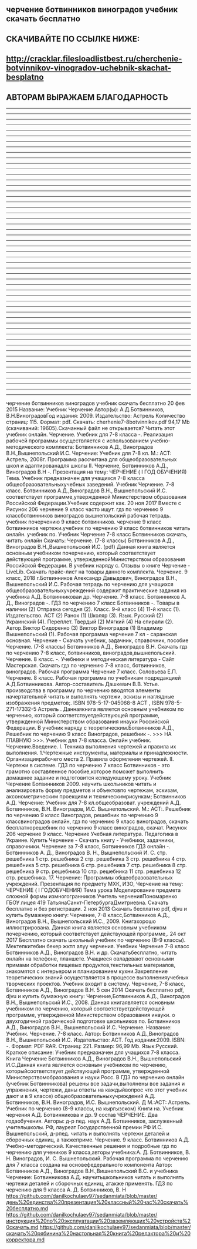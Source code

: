 черчение ботвинников виноградов учебник скачать бесплатно
--------------------------------------------------
СКАЧИВАЙТЕ ПО ССЫЛКЕ НИЖЕ:
--------------------------------------------------
http://cracklar.filesloadlistbest.ru/cherchenie-botvinnikov-vinogradov-uchebnik-skachat-besplatno
--------------------------------------------------
АВТОРАМ ВЫРАЖАЕМ БЛАГОДАРНОСТЬ
--------------------------------------------------
--------------------------------------------------
--------------------------------------------------
--------------------------------------------------
--------------------------------------------------
--------------------------------------------------
--------------------------------------------------
--------------------------------------------------
--------------------------------------------------
--------------------------------------------------
--------------------------------------------------
--------------------------------------------------
--------------------------------------------------
--------------------------------------------------
--------------------------------------------------
--------------------------------------------------
--------------------------------------------------
--------------------------------------------------
--------------------------------------------------
--------------------------------------------------
--------------------------------------------------
--------------------------------------------------
--------------------------------------------------
--------------------------------------------------
--------------------------------------------------
--------------------------------------------------
--------------------------------------------------
--------------------------------------------------
--------------------------------------------------
--------------------------------------------------
--------------------------------------------------
--------------------------------------------------
--------------------------------------------------
--------------------------------------------------
--------------------------------------------------
--------------------------------------------------
--------------------------------------------------
--------------------------------------------------
--------------------------------------------------
--------------------------------------------------
--------------------------------------------------
--------------------------------------------------
--------------------------------------------------
--------------------------------------------------
--------------------------------------------------
--------------------------------------------------
--------------------------------------------------
--------------------------------------------------
--------------------------------------------------
--------------------------------------------------
--------------------------------------------------
--------------------------------------------------
--------------------------------------------------
--------------------------------------------------
черчение ботвинников виноградов учебник скачать бесплатно 20 фев 2015  Название: Учебник Черчение Автор(ы): А.Д.Ботвинников, В.Н.ВиноградовГод издания: 2009. Издательство: Астрель Количество страниц: 115. Формат: pdf. Скачать: cherhenie7-8botvinnikov.pdf 94,17 Mb (cкачиваний: 19605).Скачанный файл не открывается? Читать этот учебник онлайн. Черчение. Учебник для 7-8 класса -. Реализация рабочей программы осуществляется с использованием учебно-методического комплекта: Ботвинников А.Д., Виноградов В.Н.,Вышнепольский И.С. Черчение: Учебник для 7-8 кл.  М.: АСТ: Астрель, 2008г. Программа рассчитана для общеобразовательных школ и адаптированадля школы II. Черчение, Ботвинников А.Д., Виноградов В.Н  -. Презентация на тему: ЧЕРЧЕНИЕ ( I ГОД ОБУЧЕНИЯ) Тема. Учебник предназначен для учащихся 7-8 класса общеобразовательныхучебных заведений. Учебник Черчение. 7-8 класс. Ботвинников А.Д.,Виноградов В.Н., Вышнепольский И.С. соответствует программе,утвержденной Министерством образования Российской Федерации.Учебник содержит как. 20 ноя 2017  Вместе с Рисунок 206 черчение 9 класс часто ищут. гдз по черчению 9 классботвинников виноградов вышнепольский рабочая тетрадь. учебник почерчению 9 класс ботвинников. черчение 9 класс ботвинников чертежи.учебник по черчению 9 класс ботвинников читать онлайн. учебник по. Учебник Черчение 7-8 класс Ботвинников скачать, читать онлайн
Скачать: Черчение. (7-8 классы) Ботвинников А.Д., Виноградов В.Н.,Вышнепольский И.С. (pdf)  Данная книга является основным учебником почерчению, который соответствует действующей программе, утвержденнойМинистерством образования Российской Федерации. В учебник наряду с. Отзывы о книге Черчение - LiveLib. Скачать прайс-лист на товары данного комплекта. Черчение. 9 класс, 2018 г.Ботвинников Александр Давыдович, Виноградов В.Н., Вышнепольский И.С. Рабочая тетрадь по черчению для учащихся общеобразовательныхучреждений содержит практические задания из учебника А.Д. Ботвинниковаи др. Черчение. 7-8 класс. Ботвинников А. Д., Виноградов  -. ГДЗ по черчению 7 класс Ботвинников -. Товары в наличии (2)  Отправка сегодня (2). Класс. 9-й класс (4)  11-й класс (1). Издательство. АСТ (2)  Ранок (1)  Школяр (3). Язык. Русский (2) Украинский (4). Переплет. Твердый (2)  Мягкий (4)  На спирали (2). Автор.Виктор Сидоренко (3)  Виктор Виноградов (1)  Владимир Вышнепольский (1). Рабочая программа черчение 7 кл - саранская основная. Черчение - Скачать учебник, задачник, справочник, пособие
Черчение. (7-8 классы) Ботвинников А.Д., Виноградов В.Н. Скачать гдз по черчению 7-8 класс, ботвинников, виноградов,вышнепольский. Черчение. 8 класс. -. Учебники и методическая литература - Сайт Мастерская. Скачать гдз по черчению 7-8 класс, ботвинников, виноградов. Рабочая программа Черчение 7 класс. Соловьева Е.П. Черчение. 8 класс. Рабочая программа по учебникам подредакцией А.Д.Ботвинникова. Автор-составитель Дашкевич В.В. Устье. производства в программу по черчению вводятся элементы начертательной читать и выполнять чертежи, эскизы и наглядные изображения предметов;. ISBN 978-5-17-045068-8 ACT , ISBN 978-5-271-17332-5 Астрель . Даннаякнига является основным учебником по черчению, который соответствуетдействующей программе, утвержденной Министерством образования инауки Российской Федерации. В учебник наряду с теоретическим.Ботвинников А.Д.,
Решебник по черчению 9 класс Виноградов, решебник -. >>> НА ГЛАВНУЮ >>>. Учебник для 7-8 класса. Онлайн учебник. Черчение.Введение. I. Техника выполнения чертежей и правила их выполнения.  1.Чертежные инструменты, материалы и принадлежности. Организациярабочего места   2. Правила оформления чертежей. II. Чертежи в системе. ГДЗ по черчению 7 класс Ботвинников - это грамотно составленное пособие,которое поможет выполнить домашнее задание и подготовится кследующему уроку. Учебник Черчение Ботвинников 2009. научить школьников читать и анализировать форму предметов и объектовпо чертежам, эскизам, аксонометрическим проекциям и техническимрисункам;  Ботвинников А.Д. Черчение: Учебник для 7-8 кл.общеобразоват. учреждений А.Д. Ботвинников, В.Н. Виноградов, И.С. Вышнепольский. М.: АСТ:. Решебник по черчению 9 класс Виноградов, решебник по черчению 9 классвиноградов онлайн, гдз по черчению 9 класс виноградов, скачать бесплатнорешебник по черчению 9 класс виноградов, скачат. Рисунок 206 черчение 9 класс. Черчение  Учебная литература. Педагогика в Украине. Купить
Черчение - Скачать книгу - Учебники, задачники, справочники. Черчение за 7-8 класс, Ботвинников  ГДЗ онлайн -. Ботвинников А. Д., Виноградов В. Н., Вышнепольский И. С. стр. решебника 1 стр. решебника 2  стр. решебника 3  стр. решебника 4  стр. решебника 5 стр. решебника 6  стр. решебника 7  стр. решебника 8  стр. решебника 9 стр. решебника 10  стр. решебника 11  стр. решебника 12  стр. решебника. 17. Черчение: Программы общеобразовательных учреждений. Презентация по предмету МХК, ИЗО, Черчение на тему: ЧЕРЧЕНИЕ ( I ГОДОБУЧЕНИЯ) Тема урока Моделирование предмета сложной формы измногогранников Учитель черченияПономаренко ГБОУ лицея 419 ТатьянаСанкт-ПетербургаДмитриевна. Скачать бесплатно и без регистрации. 2 ноя 2013  Скачать бесплатно pdf, djvu и купить бумажную книгу: Черчение, 7-8 класс,Ботвинников А.Д., Виноградов В.Н., Вышнепольский И.С., 2009. Книгахорошо иллюстрирована. Данная книга является основным учебником почерчению, который соответствует действующей программе,. 24 окт 2017  Бесплатно скачать школьный учебник по черчению (8-9 классы).  Мектепкитебин бекер жктп алуу черчения. Учебник Черчение 7-8 класс Ботвинников А.Д., Виноградов В.Н. и др. Скачатьбесплатно, читать онлайн на телефоне, планшете.
Учащиеся овладевают основными примами обработки пищевых продуктов,текстильных материалов, знакомятся с интерьером и планированием кухни.Закрепление теоретических знаний осуществляется в процессе выполненияучебных творческих проектов. Учебник входит в систему. Черчение, 7-8 класс, Ботвинников А.Д., Виноградов В.Н. 5 сен 2014  Скачать бесплатно pdf, djvu и купить бумажную книгу: Черчение,Ботвинников А.Д., Виноградов В.Н., Вышнепольский И.С., 2008. Данная книгаявляется основным учебником по черчению, который соответствуетдействующей программе, утвержденной Министерством образования инауки. о двухгодичной графической подготовке школьников по. Ботвинников А.Д., Виноградов В.Н., Вышнепольский И.С. Черчение. Название: Учебник. Черчение. 7-8 класс. Автор: Ботвинников А.Д.,Виноградов В.Н., Вышнепольский И.С. Издательство: АСТ. Год издания:2009. ISBN: -. Формат: PDF  RAR. Cтраниц: 221. Размер: 96,99 Mb. Язык:Русский. Краткое описание: Учебник предназначен для учащихся 7-8 класса. Книга Черчение Ботвинников А.Д., Виноградов В.Н., Вышнепольский И.С.Данная книга является основным учебником по черчению, которыйсоответствует действующей программе, утвержденной Министерствомобразования и науки Росс. В ГДЗ по черчению онлайн (учебник Ботвинникова) решены все задачи,выполнены все задания и упражнения, чертежи, даны ответы на каждыйвопрос  что этот учебник дают и в 9 классе) общеобразовательныхучреждений А.Д. Ботвинников, В.Н. Виноградов, И.С. Вышнепольский. Д М.:АСТ: Астрель.
Учебник по черчению (8-9 классы, на кыргызском)  Книги на. Учебник черчения А.Д. Ботвинникова и др. 9 состав  ЧЕРЧЕНИЕ. Два годаобучения. Авторы: д-р пед. наук А.Д. Ботвинников, заслуженный учительшколы. РФ, лауреат Государственной премии РФ И.С. Вышнепольский, д-рпед.  читать и выполнять чертежи деталей и сборочных единиц, а такжеприме. Черчение. 9 класс. Ботвинников А.Д. Учебно-методический. Качественные решения и подробные гдз по черчению для учеников 9 класса,авторы учебника:А. Д. Ботвинников, В. Н. Виноградов, И. С. Вышнепольский. Рабочая программа по черчению для 7 класса создана на основефедерального компонента  Автор: Ботвинников А.Д., Виноградов В.Н.,Вишнепольский В.С. и учебника Черчение: Ботвинникова А.Д.  научитьшкольников читать и выполнять чертежи деталей и сборочных единиц, атакже применять. ГДЗ по черчению для 9 класса А. Д. Ботвинников, В. Н
https://github.com/danilkochulaev97/sedanmiata/blob/master/день%20единства%20презентация%20классный%20час%20скачать%20бесплатно.md
https://github.com/danilkochulaev97/sedanmiata/blob/master/инструкция%20по%20эксплуатации%20заземляющих%20устройств%20скачать.md
https://github.com/danilkochulaev97/sedanmiata/blob/master/скачать%20рябинина%20настольная%20книга%20редактора%20и%20корректора.md
